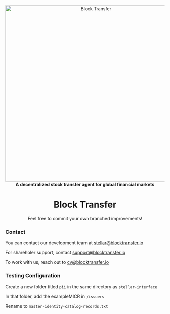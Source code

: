<div align="center">
<a href="https://www.blocktransfer.io"><img alt="Block Transfer" src="https://www.blocktransfer.io/hosted/images/39/3e0a939c35424d9a5b392a10a08e28/BT_GH.png" width="558" /></a>
<br/>
<strong>A decentralized stock transfer agent for global financial markets</strong>

<h1>Block Transfer</h1>
Feel free to commit your own branched improvements!
</div>

<div align="left">
  <h3>Contact</h3>
  
  You can contact our development team at stellar@blocktransfer.io
  
  For shareholer support, contact support@blocktransfer.io
  
  To work with us, reach out to cv@blocktransfer.io
  
  
</div>


<div align="left">
  <h3>Testing Configuration</h3>

Create a new folder titled ``pii`` in the same directory as ``stellar-interface``

In that folder, add the exampleMICR in ``/issuers``

Rename to ``master-identity-catalog-records.txt``
